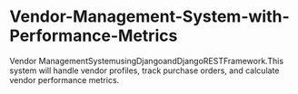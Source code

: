 # Vendor-Management-System-with-Performance-Metrics
 Vendor ManagementSystemusingDjangoandDjangoRESTFramework.This  system will handle vendor profiles, track purchase orders, and calculate vendor performance  metrics.
